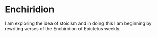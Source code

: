 # Enchiridion
I am exploring the idea of stoicism and in doing this I am beginning by rewriting verses of the Enchiridion of Epictetus weekly.
